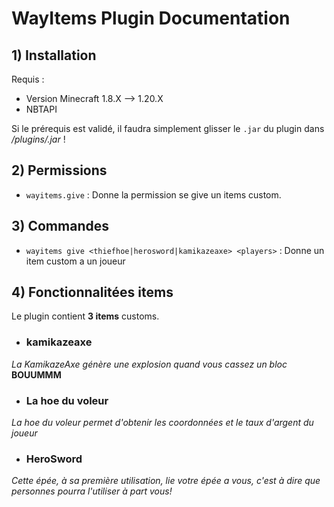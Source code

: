 
# WayItems Plugin Documentation


## 1) Installation

Requis :
- Version Minecraft 1.8.X --> 1.20.X
- NBTAPI

Si le prérequis est validé, il faudra simplement glisser le `.jar` du plugin dans */plugins/<plugin>.jar* !


## 2) Permissions

- `wayitems.give` : Donne la permission se give un items custom.


## 3) Commandes

- `wayitems give <thiefhoe|herosword|kamikazeaxe> <players>` : Donne un item custom a un joueur

## 4) Fonctionnalitées items

Le plugin contient **3 items** customs.

- ### kamikazeaxe
*La KamikazeAxe génère une explosion quand vous cassez un bloc* **BOUUMMM**

- ### La hoe du voleur
*La hoe du voleur permet d'obtenir les coordonnées et le taux d'argent du joueur*

- ### HeroSword
*Cette épée, à sa première utilisation, lie votre épée a vous, c'est à dire que personnes pourra l'utiliser à part vous!*









